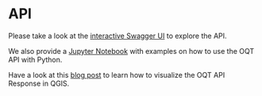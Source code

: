 # API

Please take a look at the [interactive Swagger UI](https://oqt.ohsome.org/api/docs) to explore the API.

We also provide a [Jupyter Notebook](https://github.com/GIScience/oqt-examples) with examples on how to use the OQT API with Python.

Have a look at this [blog post](https://heigit.org/de/visualizing-oqt-api-results-in-qgis-2/) to learn how to visualize the OQT API Response in QGIS.
